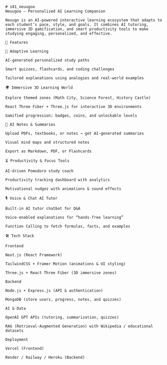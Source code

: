     # s81_neuugoo
    Neuugoo – Personalized AI Learning Companion

    Neuugo is an AI-powered interactive learning ecosystem that adapts to each student’s pace, style, and goals. It combines AI tutoring, immersive 3D gamification, and smart productivity tools to make studying engaging, personalized, and effective.

    🚀 Features

    🎯 Adaptive Learning

    AI-generated personalized study paths

    Smart quizzes, flashcards, and coding challenges

    Tailored explanations using analogies and real-world examples

    🌍 Immersive 3D Learning World

    Explore themed zones (Math City, Science Forest, History Castle)

    React Three Fiber + Three.js for interactive 3D environments

    Gamified progression: badges, coins, and unlockable levels

    📝 AI Notes & Summaries

    Upload PDFs, textbooks, or notes → get AI-generated summaries

    Visual mind maps and structured notes

    Export as Markdown, PDF, or Flashcards

    ⏳ Productivity & Focus Tools

    AI-driven Pomodoro study coach

    Productivity tracking dashboard with analytics

    Motivational nudges with animations & sound effects

    🎙 Voice & Chat AI Tutor

    Built-in AI tutor chatbot for Q&A

    Voice-enabled explanations for “hands-free learning”

    Function Calling to fetch formulas, facts, and examples

    🛠 Tech Stack

    Frontend

    Next.js (React Framework)

    TailwindCSS + Framer Motion (animations & UI styling)

    Three.js + React Three Fiber (3D immersive zones)

    Backend

    Node.js + Express.js (API & authentication)

    MongoDB (store users, progress, notes, and quizzes)

    AI & Data

    OpenAI GPT APIs (tutoring, summarization, quizzes)

    RAG (Retrieval-Augmented Generation) with Wikipedia / educational datasets

    Deployment

    Vercel (Frontend)

    Render / Railway / Heroku (Backend)